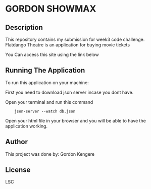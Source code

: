 # GORDON SHOWMAX
## Description
This repository contains my submission for week3 code challenge.
Flatdango Theatre is an application for buying movie tickets

  You Can access this site using the link below

           
## Running The Application
To run this application on your machine:

First you need to download json server incase you dont have.

Open your terminal and run this command 


        json-server --watch db.json


Open your html file in your browser and you will be able to have the application working.

## Author
This project was done by: Gordon Kengere


## License 
LSC